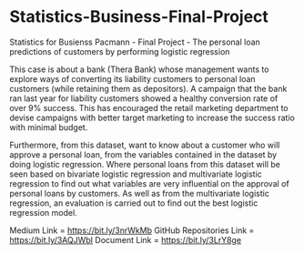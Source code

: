 # Statistics-Business-Final-Project
Statistics for Busienss Pacmann - Final Project - The personal loan predictions of customers by performing logistic regression

This case is about a bank (Thera Bank) whose management wants to explore ways of converting its liability customers to personal loan customers (while retaining them as depositors). A campaign that the bank ran last year for liability customers showed a healthy conversion rate of over 9% success. This has encouraged the retail marketing department to devise campaigns with better target marketing to increase the success ratio with minimal budget.

Furthermore, from this dataset, want to know about a customer who will approve a personal loan, from the variables contained in the dataset by doing logistic regression. Where personal loans from this dataset will be seen based on bivariate logistic regression and multivariate logistic regression to find out what variables are very influential on the approval of personal loans by customers. As well as from the multivariate logistic regression, an evaluation is carried out to find out the best logistic regression model.

Medium Link = https://bit.ly/3nrWkMb
GitHub Repositories Link = https://bit.ly/3AQJWbI
Document Link = https://bit.ly/3LrY8ge
